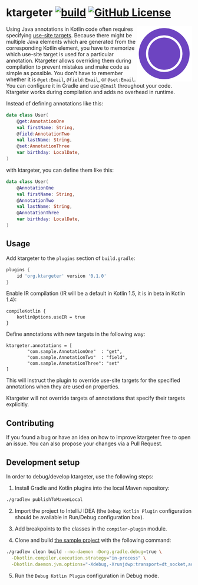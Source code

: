 # ktargeter [![build](https://github.com/ktargeter/ktargeter/workflows/build/badge.svg)](https://github.com/ktargeter/ktargeter/actions?query=workflow%3Abuild) [![GitHub License](https://img.shields.io/badge/license-Apache%20License%202.0-blue.svg?style=flat)](https://www.apache.org/licenses/LICENSE-2.0)

<img src="logo.svg" align="right" width="150px" alt="ktargeter logo">

Using Java annotations in Kotlin code often requires specifying
[use-site targets](https://kotlinlang.org/docs/reference/annotations.html#annotation-use-site-targets).
Because there might be multiple Java elements which are generated from the corresponding Kotlin element,
you have to memorize which use-site target is used for a particular annotation. Ktargeter allows overriding
them during compilation to prevent mistakes and make code as simple as possible. You don't have to remember
whether it is `@get:Email`, `@field:Email`, or `@set:Email`. You can configure it in Gradle and use `@Email`
throughout your code. Ktargeter works during compilation and adds no overhead in runtime.

Instead of defining annotations like this:
```kotlin
data class User(
    @get:AnnotationOne
    val firstName: String,
    @field:AnnotationTwo
    val lastName: String,
    @set:AnnotationThree
    var birthday: LocalDate,     
)
```
with ktargeter, you can define them like this:

```kotlin
data class User(
    @AnnotationOne
    val firstName: String,
    @AnnotationTwo
    val lastName: String,
    @AnnotationThree
    var birthday: LocalDate,     
)
```

## Usage
Add ktargeter to the `plugins` section of `build.gradle`:
```gradle
plugins {
    id 'org.ktargeter' version '0.1.0'
}
```
Enable IR compilation (IR will be a default in Kotlin 1.5, it is in beta in Kotlin 1.4):
``` 
compileKotlin {
    kotlinOptions.useIR = true
}
```

Define annotations with new targets in the following way:
```
ktargeter.annotations = [
        "com.sample.AnnotationOne"  : "get",
        "com.sample.AnnotationTwo"  : "field",
        "com.sample.AnnotationThree": "set"
]
```

This will instruct the plugin to override use-site targets for the
specified annotations when they are used on properties.

Ktargeter will not override targets of annotations that specify
their targets explicitly. 

## Contributing

If you found a bug or have an idea on how to improve ktargeter
free to open an issue. You can also propose your changes via
a Pull Request.

## Development setup

In order to debug/develop ktargeter, use the following steps:

1. Install Gradle and Kotlin plugins into the local Maven repository:
```sh
./gradlew publishToMavenLocal
```

2. Import the project to IntelliJ IDEA (the `Debug Kotlin Plugin` configuration
should be available in Run/Debug configuration box).

3. Add breakpoints to the classes in the `compiler-plugin` module.

4. Clone and build [the sample project](https://github.com/ktargeter/ktargeter-sample)
with the following command:
```sh
./gradlew clean build --no-daemon -Dorg.gradle.debug=true \
  -Dkotlin.compiler.execution.strategy="in-process" \
  -Dkotlin.daemon.jvm.options="-Xdebug,-Xrunjdwp:transport=dt_socket,address=5005,server=y,suspend=n"
```
5. Run the `Debug Kotlin Plugin` configuration in Debug mode.
